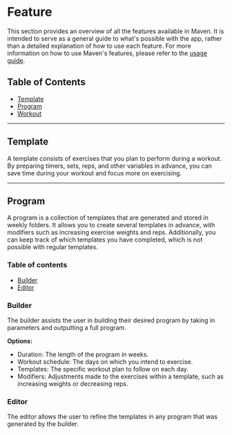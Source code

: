 # Feature
This section provides an overview of all the features available in Maven. It is intended to serve as a general guide to what's possible with the app, rather than a detailed explanation of how to use each feature. For more information on how to use Maven's features, please refer to the [usage guide](TODO).

## Table of Contents
- [Template](#template)
- [Program](#program)
- [Workout](TODO)

---

## Template
A template consists of exercises that you plan to perform during a workout. By preparing timers, sets, reps, and other variables in advance, you can save time during your workout and focus more on exercising.

---

## Program
A program is a collection of templates that are generated and stored in weekly folders. It allows you to create several templates in advance, with modifiers such as increasing exercise weights and reps. Additionally, you can keep track of which templates you have completed, which is not possible with regular templates.

### Table of contents
- [Builder](#builder)
- [Editor](#editor)

### Builder
The builder assists the user in building their desired program by taking in parameters and outputting a full program.

**Options:**
- Duration: The length of the program in weeks.
- Workout schedule: The days on which you intend to exercise.
- Templates: The specific workout plan to follow on each day.
- Modifiers: Adjustments made to the exercises within a template, such as increasing weights or decreasing reps.

### Editor
The editor allows the user to refine the templates in any program that was generated by the builder.




